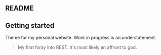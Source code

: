 ## README ##

## Getting started ##

Theme for my personal website. Work in progress is an understatement.

> My first foray into REST. It's most likely an affront to god.
